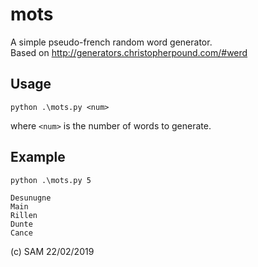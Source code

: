 # mots
A simple pseudo-french random word generator.<br>
Based on http://generators.christopherpound.com/#werd

## Usage

`python .\mots.py <num>`

where `<num>` is the number of words to generate.

## Example

```
python .\mots.py 5

Desunugne
Main
Rillen
Dunte
Cance
```

(c) SAM 22/02/2019